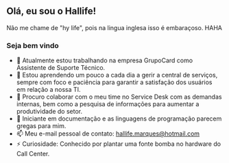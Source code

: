 ## Olá, eu sou o Hallife! 

Não me chame de "hy life", pois na lingua inglesa isso é embaraçoso. HAHA

### Seja bem vindo

- 🔭 Atualmente estou trabalhando na empresa GrupoCard como Assistente de Suporte Técnico.
- 🌱 Estou aprendendo um pouco a cada dia a gerir a central de serviços, sempre com foco e paciência para garantir a satisfação dos usuários em relação a nossa TI.
- 👯 Procuro colaborar com o meu time no Service Desk com as demandas internas, bem como a pesquisa de informações para aumentar a produtividade do setor. 
- 🤔 Iniciante em documentação e as linguagens de programação parecem gregas para mim.
- 📫 Meu e-mail pessoal de contato: hallife.marques@hotmail.com
- ⚡ Curiosidade: Conhecido por plantar uma fonte bomba no hardware do Call Center.
